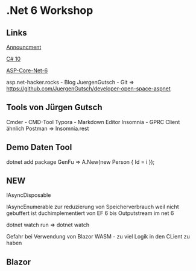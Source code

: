 # .Net 6 Workshop

## Links

[Announcment](https://devblogs.microsoft.com/dotnet/announcing-net-6/)

[C# 10](https://devblogs.microsoft.com/dotnet/welcome-to-csharp-10/)

[ASP-Core-Net-6](https://devblogs.microsoft.com/dotnet/announcing-asp-net-core-in-net-6/)

asp.net-hacker.rocks - Blog
JuergenGutsch - Git => https://github.com/JuergenGutsch/developer-open-space-aspnet

## Tools von Jürgen Gutsch

Cmder - CMD-Tool
Typora - Markdown Editor
Insomnia - GPRC Client ähnlich Postman => Insomnia.rest

## Demo Daten Tool

dotnet add package GenFu
=> A.New<Person>(new Person { Id = i });

## NEW

IAsyncDisposable

IAsyncEnumerable zur reduzierung von Speicherverbrauch weil nicht gebuffert
ist duchimplementiert von EF 6 bis Outputstream im net 6


dotnet watch run => dotnet watch


Gefahr bei Verwendung von Blazor WASM - zu viel Logik in den CLient zu haben

## Blazor


